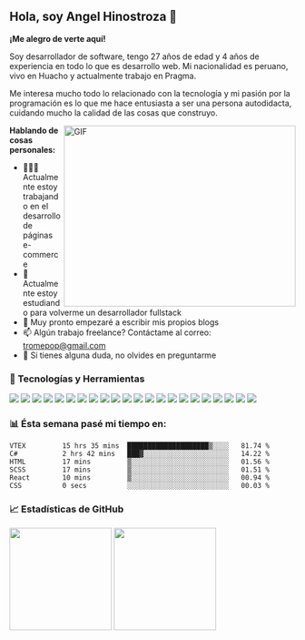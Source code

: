 ## Hola, soy Angel Hinostroza 👋
**¡Me alegro de verte aquí!**

Soy desarrollador de software, tengo 27 años de edad y 4 años de experiencia en todo lo que es desarrollo web. Mi nacionalidad es peruano, vivo en Huacho y actualmente trabajo en Pragma.

Me interesa mucho todo lo relacionado con la tecnología y mi pasión por la programación es lo que me hace entusiasta a ser una persona autodidacta, cuidando mucho la calidad de las
cosas que construyo.

<img align="right" alt="GIF" src="https://github.com/Gapur/Gapur/blob/master/coding.gif?raw=true" width="408" height="318" />

  **Hablando de cosas personales:**

- 👨🏻‍💻 Actualmente estoy trabajando en el desarrollo de páginas e-commerce
- 🚀 Actualmente estoy estudiando para volverme un desarrollador fullstack
- 📝 Muy pronto empezaré a escribir mis propios blogs
- 📫 Algún trabajo freelance? Contáctame al correo: tromepop@gmail.com
- 💬 Si tienes alguna duda, no olvides en preguntarme

### 🔧 Tecnologías y Herramientas

![](https://img.shields.io/badge/OS-Windows-informational?style=flat&logo=windows&logoColor=white&color=#2085bf)
![](https://img.shields.io/badge/Editor-Visual_Studio-informational?style=flat&logo=visualstudio&logoColor=white&color=#2085bf)
![](https://img.shields.io/badge/Editor-VS_Code-informational?style=flat&logo=visualstudiocode&logoColor=white&color=#2085bf)
![](https://img.shields.io/badge/Front-HTML5-informational?style=flat&logo=html5&logoColor=white&color=#2085bf)
![](https://img.shields.io/badge/Front-CSS3-informational?style=flat&logo=css3&logoColor=white&color=#2085bf)
![](https://img.shields.io/badge/Front-SASS-informational?style=flat&logo=sass&logoColor=white&color=#2085bf)
![](https://img.shields.io/badge/Front-Javascript-informational?style=flat&logo=javascript&logoColor=white&color=#2085bf)
![](https://img.shields.io/badge/Front-Jquery-informational?style=flat&logo=jquery&logoColor=white&color=#2085bf)
![](https://img.shields.io/badge/Front-Typescript-informational?style=flat&logo=typescript&logoColor=white&color=#2085bf)
![](https://img.shields.io/badge/Front-Angular-informational?style=flat&logo=angular&logoColor=white&color=#2085bf)
![](https://img.shields.io/badge/Front-React-informational?style=flat&logo=react&logoColor=white&color=#2085bf)
![](https://img.shields.io/badge/Front-Vue-informational?style=flat&logo=vue.js&logoColor=white&color=#2085bf)
![](https://img.shields.io/badge/Front-Redux-informational?style=flat&logo=redux&logoColor=white&color=#2085bf)
![](https://img.shields.io/badge/Front-Styled_Components-informational?style=flat&logo=styled-components&logoColor=white&color=#2085bf)
![](https://img.shields.io/badge/Back-Node_js-informational?style=flat&logo=node.js&logoColor=white&color=#2085bf)
![](https://img.shields.io/badge/Back-C%23-informational?style=flat&logo=c-sharp&logoColor=white&color=#2085bf)
![](https://img.shields.io/badge/Back-Java-informational?style=flat&logo=java&logoColor=white&color=#2085bf)
![](https://img.shields.io/badge/Mobile-Xamarin-informational?style=flat&logo=xamarin&logoColor=white&color=#2085bf)
![](https://img.shields.io/badge/Tools-Git-informational?style=flat&logo=git&logoColor=white&color=#2085bf)
![](https://img.shields.io/badge/Tools-Gitlab-informational?style=flat&logo=gitlab&logoColor=white&color=#2085bf)
![](https://img.shields.io/badge/Tools-Github-informational?style=flat&logo=github&logoColor=white&color=#2085bf)
![](https://img.shields.io/badge/Platform-VTEX-informational?style=flat&logo=vtex&logoColor=white&color=#2085bf)

### 📊 Ésta semana pasé mi tiempo en:

```text
VTEX         15 hrs 35 mins  ████████████████████▒░░░░   81.74 %
C#           2 hrs 42 mins   ███▓░░░░░░░░░░░░░░░░░░░░░   14.22 %
HTML         17 mins         ▒░░░░░░░░░░░░░░░░░░░░░░░░   01.56 %
SCSS         17 mins         ▒░░░░░░░░░░░░░░░░░░░░░░░░   01.51 %
React        10 mins         ▒░░░░░░░░░░░░░░░░░░░░░░░░   00.94 %
CSS          0 secs          ░░░░░░░░░░░░░░░░░░░░░░░░░   00.03 %
```

### 📈 Estadísticas de GitHub

<p>
  <img height="180em" src="https://github-readme-stats.vercel.app/api?username=ahinostroza&show_icons=true&hide_border=true&&count_private=true&include_all_commits=true" />
  <img height="180em" src="https://github-readme-stats.vercel.app/api/top-langs/?username=ahinostroza&exclude_repo=KNN-Image-Classification&show_icons=true&hide_border=true&layout=compact&langs_count=8"/>
</p>
